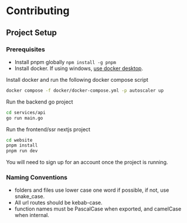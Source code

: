 # Contributing


## Project Setup


### Prerequisites
* Install pnpm globally `npm install -g pnpm`
* Install docker. If using windows, [use docker desktop](https://docs.docker.com/desktop/install/windows-install/). 

Install docker and run the following docker compose script
```bash
docker compose -f docker/docker-compose.yml -p autoscaler up 
```

Run the backend go project
```bash
cd services/api
go run main.go
```

Run the frontend/ssr nextjs project
```bash
cd website
pnpm install
pnpm run dev
```

You will need to sign up for an account once the project is running.


### Naming Conventions


* folders and files use lower case one word if possible, if not, use snake_case.
* All url routes should be kebab-case.
* function names must be PascalCase when exported, and camelCase when internal.